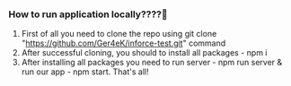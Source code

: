 ### How to run application locally????🤔

1. First of all you need to clone the repo using git clone "https://github.com/Ger4eK/inforce-test.git" command
2. After successful cloning, you should to install all packages - npm i
3. After installing all packages you need to run server - npm run server & run our app - npm start. That's all!